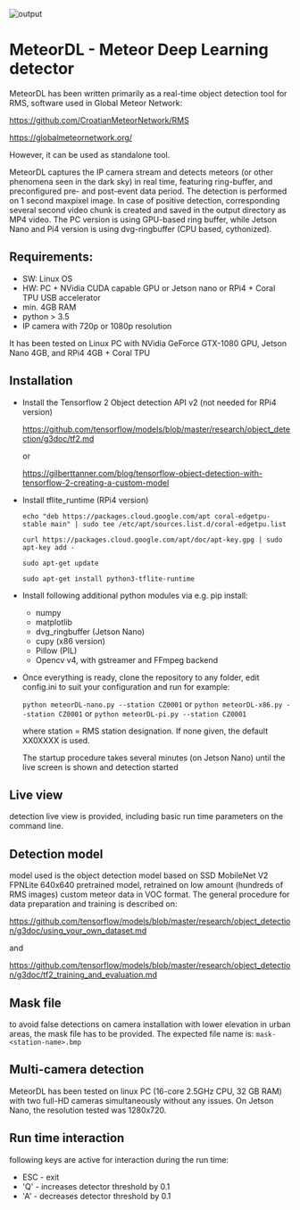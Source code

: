 ![output](https://user-images.githubusercontent.com/5328519/110521871-97224f00-8110-11eb-94be-b13ebe622a85.jpg)
# MeteorDL - Meteor Deep Learning detector

MeteorDL has been written primarily as a real-time object detection tool for RMS, software used in Global Meteor Network:

https://github.com/CroatianMeteorNetwork/RMS

https://globalmeteornetwork.org/

However, it can be used as standalone tool.

MeteorDL captures the IP camera stream and detects meteors (or other phenomena seen in the dark sky) in real time, featuring ring-buffer, and preconfigured pre- and post-event data period.
The detection is performed on 1 second maxpixel image.
In case of positive detection, corresponding several second video chunk is created and saved in the output directory as MP4 video.
The PC version is using GPU-based ring buffer, while Jetson Nano and Pi4 version is using dvg-ringbuffer (CPU based, cythonized).

## Requirements:

- SW: Linux OS
- HW: PC + NVidia CUDA capable GPU or Jetson nano or RPi4 + Coral TPU USB accelerator
- min. 4GB RAM
- python > 3.5
- IP camera with 720p or 1080p resolution

It has been tested on Linux PC with NVidia GeForce GTX-1080 GPU, Jetson Nano 4GB, and RPi4 4GB + Coral TPU

## Installation
- Install the Tensorflow 2 Object detection API v2 (not needed for RPi4 version)
  
  https://github.com/tensorflow/models/blob/master/research/object_detection/g3doc/tf2.md
  
  or
  
  https://gilberttanner.com/blog/tensorflow-object-detection-with-tensorflow-2-creating-a-custom-model
  
- Install tflite_runtime (RPi4 version)

  `echo "deb https://packages.cloud.google.com/apt coral-edgetpu-stable main" | sudo tee /etc/apt/sources.list.d/coral-edgetpu.list`
  
  `curl https://packages.cloud.google.com/apt/doc/apt-key.gpg | sudo apt-key add -`
  
  `sudo apt-get update`
  
  `sudo apt-get install python3-tflite-runtime`

- Install following additional python modules via e.g. pip install:
  - numpy
  - matplotlib
  - dvg_ringbuffer (Jetson Nano)
  - cupy (x86 version)
  - Pillow (PIL)
  - Opencv v4, with gstreamer and FFmpeg backend

- Once everything is ready, clone the repository to any folder, edit config.ini to suit your configuration and run for example:
  
  `python meteorDL-nano.py --station CZ0001`
  or
  `python meteorDL-x86.py --station CZ0001`
  or
  `python meteorDL-pi.py --station CZ0001`
  
  where station = RMS station designation. If none given, the default XX0XXXX is used.
  
  The startup procedure takes several minutes (on Jetson Nano) until the live screen is shown and detection started

## Live view

detection live view is provided, including basic run time parameters on the command line. 

## Detection model

model used is the object detection model based on SSD MobileNet V2 FPNLite 640x640 pretrained model, retrained on low amount (hundreds of RMS images) custom meteor data in VOC format.
The general procedure for data preparation and training is described on:

https://github.com/tensorflow/models/blob/master/research/object_detection/g3doc/using_your_own_dataset.md

and

https://github.com/tensorflow/models/blob/master/research/object_detection/g3doc/tf2_training_and_evaluation.md

## Mask file

to avoid false detections on camera installation with lower elevation in urban areas, the mask file has to be provided.
The expected file name is: `mask-<station-name>.bmp`
  
## Multi-camera detection

MeteorDL has been tested on linux PC (16-core 2.5GHz CPU, 32 GB RAM) with two full-HD cameras simultaneously without any issues.
On Jetson Nano, the resolution tested was 1280x720.

## Run time interaction

following keys are active for interaction during the run time:

- ESC - exit
- 'Q' - increases detector threshold by 0.1
- 'A' - decreases detector threshold by 0.1


